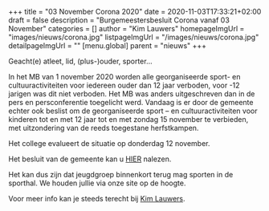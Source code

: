+++
title = "03 November Corona 2020"
date = 2020-11-03T17:33:21+02:00
draft = false
description = "Burgemeestersbesluit Corona vanaf 03 November"
categories = []
author = "Kim Lauwers"
homepageImgUrl = "images/nieuws/corona.jpg"
listpageImgUrl = "/images/nieuws/corona.jpg"
detailpageImgUrl = ""
[menu.global]
    parent = "nieuws"
+++



Geacht(e) atleet, lid, (plus-)ouder, sporter…

In het MB van 1 november 2020 worden alle georganiseerde sport- en cultuuractiviteiten voor iedereen ouder dan 12 jaar verboden, voor -12 jarigen was dit niet verboden. Het MB was anders uitgeschreven dan in de pers en persconferentie toegelicht werd.
Vandaag is er door de gemeente echter ook beslist om de georganiseerde sport – en cultuuractiviteiten voor kinderen tot en met 12 jaar tot en met zondag 15 november te verbieden, met uitzondering van de reeds toegestane herfstkampen.

Het college evalueert de situatie op donderdag 12 november.

Het besluit van de gemeente kan u [HIER](https://www.jujitsukeerbergen.be/files/BB_van_03-11-2020_1500_-_Uittreksel_in_pdf_Besluit_COVID_19__-_afgedrukt_op_03-11-2020_1619.PDF) nalezen.

Het kan dus zijn dat jeugdgroep binnenkort terug mag sporten in de sporthal. We houden jullie via onze site op de hoogte.

Voor meer info kan je steeds terecht bij [Kim Lauwers](https://www.jujitsukeerbergen.be/trainers/#Kim_Lauwers).